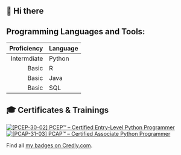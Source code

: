 ## 👋 Hi there 

## Programming Languages and Tools:

| Proficiency | Language |
|-----:|---------------|
|Intermdiate|      Python   |
|     Basic|      R        |
|     Basic|      Java     |
|     Basic|      SQL      |




## 🎓 Certificates & Trainings

<!--START_SECTION:badges-->
[![[PCEP-30-02] PCEP™ – Certified Entry-Level Python Programmer](https://images.credly.com/size/110x110/images/b790eb12-ecb3-4b94-89be-61aa40c92e7c/image.png)](http://www.credly.com/badges/1f515cf3-53dd-4113-9123-6243e2b581e9 "[PCEP-30-02] PCEP™ – Certified Entry-Level Python Programmer")
[![[PCAP-31-03] PCAP™ – Certified Associate Python Programmer](https://images.credly.com/size/110x110/images/4e248e82-9e87-4a63-9263-250fafe5fb1f/image.png)](http://www.credly.com/badges/b35bc49a-4eac-4f67-921c-8188d6d5812f "[PCAP-31-03] PCAP™ – Certified Associate Python Programmer")
<!--END_SECTION:badges-->

Find all [my badges on Credly.com](https://www.credly.com/users/kandelrabin/badges).
